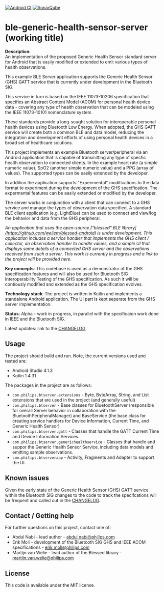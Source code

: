 [![Android CI](https://github.com/philips-internal/bluetooth-server-example/actions/workflows/android.yml/badge.svg)](https://github.com/philips-internal/bluetooth-server-example/actions/workflows/android.yml)
[![SonarQube](https://github.com/philips-internal/bluetooth-server-example/actions/workflows/sonar.yml/badge.svg)](https://github.com/philips-internal/bluetooth-server-example/actions/workflows/sonar.yml)

# ble-generic-health-sensor-server (working title)

**Description**:  
An implementation of the proposed Generic Health Sensor standard server for Android that is easily modified or extended to emit various types of health observations.

This example BLE Server application supports the Generic Health Sensor (GHS) GATT service that is currently under development in the Bluetooth SIG.

This service in turn is based on the IEEE 11073-10206 specification that specifies an Abstract Content Model (ACOM) for personal health device data - covering any type of health observation that can be modeled using the IEEE 11073-10101 nomenclature system.

These standards provide a long-sought solution for interoperable personal health devices using Bluetooth Low Energy. When adopted, the GHS GATT service will create both a common BLE and data model, reducing the integration and development efforts of using personal health devices in a broad set of healthcare solutions.

This project implements an example Bluetooth server/peripheral via an Android application that is capable of transmitting any type of specfic health observation to connected clients. In the example heart rate (a simple numeric value), SpO2 (another simple numeric value) and a PPG (array of values). The supported types can be easily extended by the developer.

In addition the application supports "Experimental" modifications to the data format to experiment during the development of the GHS specification.  The expermental features can be easily extended or modified by the developer.

The server works in conjunction with a client that can connect to a GHS service and manage the types of observation data specified. A standard BLE client application (e.g. LightBlue) can be used to connect and view/log the behavior and data from the GHS peripheral.

_An application that uses the open-source ["blessed" BLE library] (https://github.com/weliem/blessed-android) is under development. This application includes a service handler that implements the GHS client / collector, an observation handler to handle values, and a simple UI that displays some details of a connected GHS server and the observations received from such a server.  This work is currently in progress and a link to the project will be provided here._

**Key concepts**:
This codebase is used as a demonstrator of the GHS specification features and will also be used for Bluetooth SIG Interoperability Testing of the GHS specification. As such it will be contiously modified and extended as the GHS specification evolves.

**Technology stack**: 
The project is written in Kotlin and implements a standalone Android application. 
The UI part is kept seperate from the GHS server implementation.

**Status**:  Alpha - work in progress, in parallel with the specificaion work done in IEEE and the Bluetooth SIG.

Latest updates: link to the [CHANGELOG](CHANGELOG.md).

## Usage

The project should build and run. Note, the current versions used and tested are:
* Android Studio 4.1.3
* Kotlin 1.4.31

The packages in the project are as follows:
* ```com.philips.btserver.extensions``` - Byte, ByteArray, String, and List extensions that are used in the project (and generally useful)
* ```com.philips.btserver``` - Base classes for BluetoothServer (responsible for overall Server behavior in collaboration with the BluetoothPeripheralManager) and BaseService (the base class for creating service handlers for Device Information, Current Time, and Generic Health Sensor)
* ```com.philips.btserver.gatt``` - Classes that handle the GATT Current Time and Device Information Services.
* ```com.philips.btserver.generichealthservice``` - Classes that handle and suppor the Generic Health Sensor Service, including data models and emitting sample observations.
* ```com.philips.btserverapp``` - Activity, Fragments and Adapter to support the UI.

## Known issues
Given the early state of the Generic Health Sensor (GHS) GATT service within the Bluetooth SIG changes to the code to track the specifcations will be frequent and called out in the [CHANGELOG](CHANGELOG.md).

## Contact / Getting help

For further questions on this project, contact one of:
* Abdul Nabi - lead author - abdul.nabi@philips.com
* Erik Moll - development of the Bluetooth SIG GHS and IEEE ACOM specifications - erik.moll@philips.com
* Martijn van Welie - lead author of the Blessed library - martijn.van.welie@philips.com

## License
This code is available under the MIT license.
